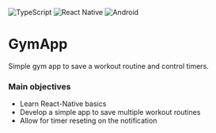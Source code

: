 ![TypeScript](https://img.shields.io/badge/typescript-%23007ACC.svg?style=for-the-badge&logo=typescript&logoColor=white) ![React Native](https://img.shields.io/badge/react_native-%2320232a.svg?style=for-the-badge&logo=react&logoColor=%2361DAFB)  ![Android](https://img.shields.io/badge/Android-3DDC84?style=for-the-badge&logo=android&logoColor=white)

# GymApp
Simple gym app to save a workout routine and control timers.

### Main objectives

- Learn React-Native basics
- Develop a simple app to save multiple workout routines
- Allow for timer reseting on the notification

